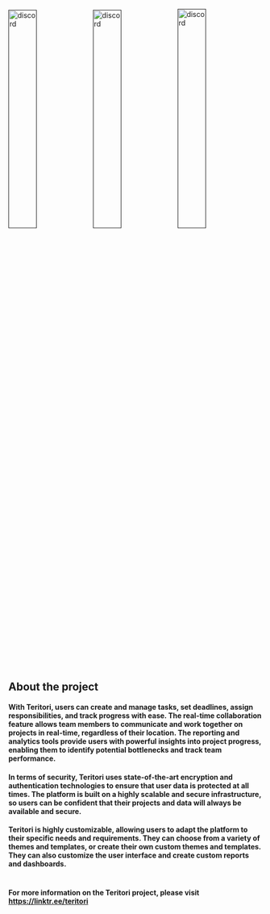 
[<img src='https://user-images.githubusercontent.com/83868103/215572894-9ec38124-2d2b-4e48-9a29-5ca68fbc2614.png' alt='discord'  width='33.3%'>]()[<img src='https://user-images.githubusercontent.com/83868103/215572987-55c89326-4201-41df-a21a-dde97ebd1280.png' alt='discord'  width='33.3%'>]()[<img src='https://user-images.githubusercontent.com/83868103/215573016-93348857-c5f8-4480-a22e-3d6c9ab94444.png' alt='discord'  width='33.39%'>]()

## About the project
#### With Teritori, users can create and manage tasks, set deadlines, assign responsibilities, and track progress with ease. The real-time collaboration feature allows team members to communicate and work together on projects in real-time, regardless of their location. The reporting and analytics tools provide users with powerful insights into project progress, enabling them to identify potential bottlenecks and track team performance. 


#### In terms of security, Teritori uses state-of-the-art encryption and authentication technologies to ensure that user data is protected at all times. The platform is built on a highly scalable and secure infrastructure, so users can be confident that their projects and data will always be available and secure.

#### Teritori is highly customizable, allowing users to adapt the platform to their specific needs and requirements. They can choose from a variety of themes and templates, or create their own custom themes and templates. They can also customize the user interface and create custom reports and dashboards.
#
#### For more information on the Teritori project, please visit https://linktr.ee/teritori
